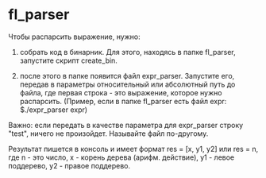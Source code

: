 # fl_parser

Чтобы распарсить выражение, нужно:

1) собрать код в бинарник. Для этого, находясь в папке fl_parser, запустите скрипт create_bin.

2) после этого в папке появится файл expr_parser. Запустите его, передав в параметры относительный или абсолютный путь до файла, где первая строка - это выражение, которое нужно распарсить. (Пример, если в папке fl_parser есть файл expr: $./expr_parser expr)

Важно: если передать в качестве параметра для expr_parser строку "test", ничего не произойдет. Называйте файл по-другому.

Результат пишется в консоль и имеет формат res = [x, y1, y2] или res = n, где n - это число, x - корень дерева (арифм. действие), y1 - левое поддерево, y2 - правое поддерево.
